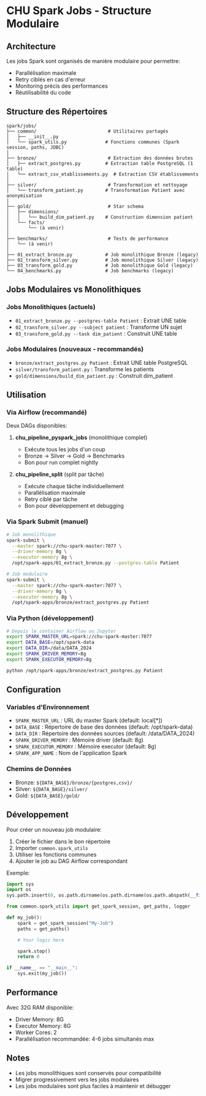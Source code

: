 # CHU Spark Jobs - Structure Modulaire

## Architecture

Les jobs Spark sont organisés de manière modulaire pour permettre:
- Parallélisation maximale
- Retry ciblés en cas d'erreur
- Monitoring précis des performances
- Réutilisabilité du code

## Structure des Répertoires

```
spark/jobs/
├── common/                          # Utilitaires partagés
│   ├── __init__.py
│   └── spark_utils.py              # Fonctions communes (Spark session, paths, JDBC)
│
├── bronze/                          # Extraction des données brutes
│   ├── extract_postgres.py         # Extraction table PostgreSQL (1 table)
│   └── extract_csv_etablissements.py  # Extraction CSV établissements
│
├── silver/                          # Transformation et nettoyage
│   └── transform_patient.py        # Transformation Patient avec anonymisation
│
├── gold/                            # Star schema
│   ├── dimensions/
│   │   └── build_dim_patient.py    # Construction dimension patient
│   └── facts/
│       └── (à venir)
│
├── benchmarks/                      # Tests de performance
│   └── (à venir)
│
├── 01_extract_bronze.py            # Job monolithique Bronze (legacy)
├── 02_transform_silver.py          # Job monolithique Silver (legacy)
├── 03_transform_gold.py            # Job monolithique Gold (legacy)
└── 04_benchmarks.py                # Job benchmarks (legacy)
```

## Jobs Modulaires vs Monolithiques

### Jobs Monolithiques (actuels)
- `01_extract_bronze.py --postgres-table Patient` : Extrait UNE table
- `02_transform_silver.py --subject patient` : Transforme UN sujet
- `03_transform_gold.py --task dim_patient` : Construit UNE table

### Jobs Modulaires (nouveaux - recommandés)
- `bronze/extract_postgres.py Patient` : Extrait UNE table PostgreSQL
- `silver/transform_patient.py` : Transforme les patients
- `gold/dimensions/build_dim_patient.py` : Construit dim_patient

## Utilisation

### Via Airflow (recommandé)

Deux DAGs disponibles:

1. **chu_pipeline_pyspark_jobs** (monolithique complet)
   - Exécute tous les jobs d'un coup
   - Bronze → Silver → Gold → Benchmarks
   - Bon pour run complet nightly

2. **chu_pipeline_split** (split par tâche)
   - Exécute chaque tâche individuellement
   - Parallélisation maximale
   - Retry ciblé par tâche
   - Bon pour développement et debugging

### Via Spark Submit (manuel)

```bash
# Job monolithique
spark-submit \
  --master spark://chu-spark-master:7077 \
  --driver-memory 8g \
  --executor-memory 8g \
  /opt/spark-apps/01_extract_bronze.py --postgres-table Patient

# Job modulaire
spark-submit \
  --master spark://chu-spark-master:7077 \
  --driver-memory 8g \
  --executor-memory 8g \
  /opt/spark-apps/bronze/extract_postgres.py Patient
```

### Via Python (développement)

```bash
# Depuis le container Airflow ou Jupyter
export SPARK_MASTER_URL=spark://chu-spark-master:7077
export DATA_BASE=/opt/spark-data
export DATA_DIR=/data/DATA_2024
export SPARK_DRIVER_MEMORY=8g
export SPARK_EXECUTOR_MEMORY=8g

python /opt/spark-apps/bronze/extract_postgres.py Patient
```

## Configuration

### Variables d'Environnement

- `SPARK_MASTER_URL` : URL du master Spark (default: local[*])
- `DATA_BASE` : Répertoire de base des données (default: /opt/spark-data)
- `DATA_DIR` : Répertoire des données sources (default: /data/DATA_2024)
- `SPARK_DRIVER_MEMORY` : Mémoire driver (default: 8g)
- `SPARK_EXECUTOR_MEMORY` : Mémoire executor (default: 8g)
- `SPARK_APP_NAME` : Nom de l'application Spark

### Chemins de Données

- Bronze: `${DATA_BASE}/bronze/{postgres,csv}/`
- Silver: `${DATA_BASE}/silver/`
- Gold: `${DATA_BASE}/gold/`

## Développement

Pour créer un nouveau job modulaire:

1. Créer le fichier dans le bon répertoire
2. Importer `common.spark_utils`
3. Utiliser les fonctions communes
4. Ajouter le job au DAG Airflow correspondant

Exemple:

```python
import sys
import os
sys.path.insert(0, os.path.dirname(os.path.dirname(os.path.abspath(__file__))))

from common.spark_utils import get_spark_session, get_paths, logger

def my_job():
    spark = get_spark_session("My-Job")
    paths = get_paths()

    # Your logic here

    spark.stop()
    return 0

if __name__ == "__main__":
    sys.exit(my_job())
```

## Performance

Avec 32G RAM disponible:
- Driver Memory: 8G
- Executor Memory: 8G
- Worker Cores: 2
- Parallélisation recommandée: 4-6 jobs simultanés max

## Notes

- Les jobs monolithiques sont conservés pour compatibilité
- Migrer progressivement vers les jobs modulaires
- Les jobs modulaires sont plus faciles à maintenir et débugger
